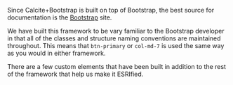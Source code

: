 Since Calcite+Bootstrap is built on top of Bootstrap, the best source for documentation is the [Bootstrap](http://getbootstrap.com) site.

We have built this framework to be vary familiar to the Bootstrap developer in that all of the classes and structure naming conventions are maintained throughout. This means that `btn-primary` or `col-md-7` is used the same way as you would in either framework.

There are a few custom elements that have been built in addition to the rest of the framework that help us make it ESRIfied.